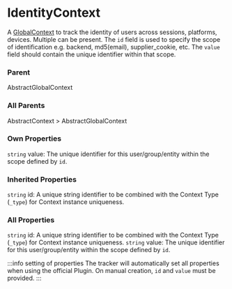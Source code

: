 # IdentityContext
A [GlobalContext](/taxonomy/reference/global-contexts/overview.md)  to track the identity of users across sessions, platforms, devices. Multiple can be present.
The `id` field is used to specify the scope of identification e.g. backend, md5(email), supplier_cookie, etc.
The `value` field should contain the unique identifier within that scope.

### Parent
AbstractGlobalContext

### All Parents
AbstractContext > AbstractGlobalContext

### Own Properties
`string` value: The unique identifier for this user/group/entity within the scope defined by `id`.

### Inherited Properties
`string` id: A unique string identifier to be combined with the Context Type (`_type`) 
for Context instance uniqueness.

### All Properties
`string` id: A unique string identifier to be combined with the Context Type (`_type`) 
for Context instance uniqueness.
`string` value: The unique identifier for this user/group/entity within the scope defined by `id`.

:::info setting of properties
The tracker will automatically set all properties when using the official Plugin. On manual creation, `id` and `value` must be provided.
:::
